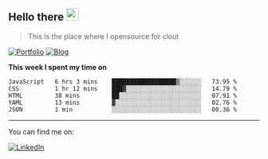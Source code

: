 <h2>Hello there <img src="https://camo.githubusercontent.com/2019d90b5d6b109833b6e130852e36fce013bb14/68747470733a2f2f63756c746f667468657061727479706172726f742e636f6d2f706172726f74732f68642f6c6170746f705f706172726f742e676966" width="25px"></h2>

>This is the place where I opensource for clout

[![Portfolio](https://img.shields.io/badge/web-portfolio-black)](https://izqalan.github.io/?utm_source=github&utm_medium=social&utm_campaign=portfolio)
[![Blog](https://img.shields.io/badge/dev-blog-15AC59)](https://blog.izqalan.dev/)

**This week I spent my time on**
<!--START_SECTION:waka-->
```text
JavaScript   6 hrs 3 mins    ██████████████████▒░░░░░░   73.95 % 
CSS          1 hr 12 mins    ███▓░░░░░░░░░░░░░░░░░░░░░   14.79 % 
HTML         38 mins         ██░░░░░░░░░░░░░░░░░░░░░░░   07.91 % 
YAML         13 mins         ▓░░░░░░░░░░░░░░░░░░░░░░░░   02.76 % 
JSON         1 min           ░░░░░░░░░░░░░░░░░░░░░░░░░   00.36 % 
```
<!--END_SECTION:waka-->
___

You can find me on:

[![LinkedIn](https://img.omvr.io/linkedin.svg)](https://www.linkedin.com/in/izqalan/)
